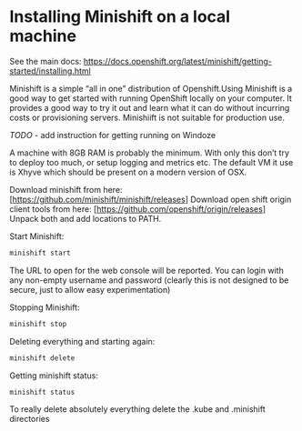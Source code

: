 # Installing Minishift on a local machine

See the main docs: https://docs.openshift.org/latest/minishift/getting-started/installing.html

Minishift is a simple “all in one” distribution of Openshift.Using Minishift is a good way to get started with running OpenShift locally on your computer. It provides a good way to try it out and learn what it can do without incurring costs or provisioning servers. Minishiift is not suitable for production use.

_TODO_ - add instruction for getting running on Windoze

A machine with 8GB RAM is probably the minimum. With only this don’t try to deploy too much, or setup logging and metrics etc.
The default VM it use is Xhyve which should be present on a modern version of OSX. 

Download minishift from here: [https://github.com/minishift/minishift/releases]
Download open shift origin client tools from here: [https://github.com/openshift/origin/releases]
Unpack both and add locations to PATH.

Start Minishift:
```sh
minishift start
```
The URL to open for the web console will be reported.
You can login with any non-empty username and password (clearly this is not designed to be secure, just to allow easy experimentation)

Stopping Minishift:
```sh
minishift stop
```

Deleting everything and starting again:
```sh
minishift delete
```
Getting minishift status:
```sh
minishift status
```

To really delete absolutely everything delete the .kube and .minishift directories
